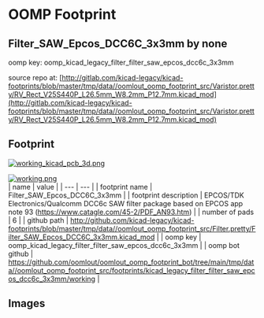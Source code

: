 # OOMP Footprint  
## Filter_SAW_Epcos_DCC6C_3x3mm  by none  
  
oomp key: oomp_kicad_legacy_filter_filter_saw_epcos_dcc6c_3x3mm  
  
source repo at: [http://gitlab.com/kicad-legacy/kicad-footprints/blob/master/tmp/data//oomlout_oomp_footprint_src/Varistor.pretty/RV_Rect_V25S440P_L26.5mm_W8.2mm_P12.7mm.kicad_mod](http://gitlab.com/kicad-legacy/kicad-footprints/blob/master/tmp/data//oomlout_oomp_footprint_src/Varistor.pretty/RV_Rect_V25S440P_L26.5mm_W8.2mm_P12.7mm.kicad_mod)  
## Footprint  
  
[![working_kicad_pcb_3d.png](working_kicad_pcb_3d_600.png)](working_kicad_pcb_3d.png)  
  
[![working.png](working_600.png)](working.png)  
| name | value | 
| --- | --- | 
| footprint name | Filter_SAW_Epcos_DCC6C_3x3mm | 
| footprint description | EPCOS/TDK Electronics/Qualcomm DCC6c SAW filter package based on EPCOS app note 93 (https://www.catagle.com/45-2/PDF_AN93.htm) | 
| number of pads | 6 | 
| github path | http://github.com/kicad-legacy/kicad-footprints/blob/master/tmp/data//oomlout_oomp_footprint_src/Filter.pretty/Filter_SAW_Epcos_DCC6C_3x3mm.kicad_mod | 
| oomp key | oomp_kicad_legacy_filter_filter_saw_epcos_dcc6c_3x3mm | 
| oomp bot github | https://github.com/oomlout/oomlout_oomp_footprint_bot/tree/main/tmp/data//oomlout_oomp_footprint_src/footprints/kicad_legacy_filter_filter_saw_epcos_dcc6c_3x3mm/working | 
## Images  
